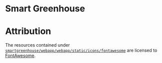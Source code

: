 # Smart Greenhouse

# Attribution
The resources contained under [`smartgreenhouse/webapp/webapp/static/icons/fontawesome`](./smartgreenhouse/webapp/webapp/static/icons/fontawesome) are licensed to [FontAwesome](https://fontawesome.com/license/free).
